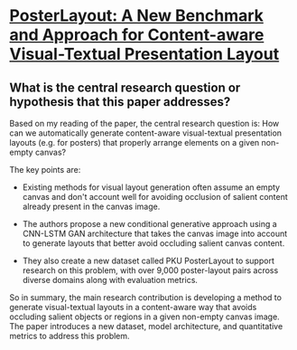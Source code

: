 # [PosterLayout: A New Benchmark and Approach for Content-aware   Visual-Textual Presentation Layout](https://arxiv.org/abs/2303.15937)

## What is the central research question or hypothesis that this paper addresses?

 Based on my reading of the paper, the central research question is: How can we automatically generate content-aware visual-textual presentation layouts (e.g. for posters) that properly arrange elements on a given non-empty canvas? 

The key points are:

- Existing methods for visual layout generation often assume an empty canvas and don't account well for avoiding occlusion of salient content already present in the canvas image. 

- The authors propose a new conditional generative approach using a CNN-LSTM GAN architecture that takes the canvas image into account to generate layouts that better avoid occluding salient canvas content.

- They also create a new dataset called PKU PosterLayout to support research on this problem, with over 9,000 poster-layout pairs across diverse domains along with evaluation metrics.

So in summary, the main research contribution is developing a method to generate visual-textual layouts in a content-aware way that avoids occluding salient objects or regions in a given non-empty canvas image. The paper introduces a new dataset, model architecture, and quantitative metrics to address this problem.
